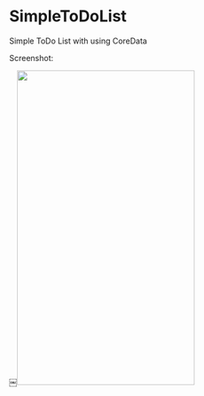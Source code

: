 # SimpleToDoList

Simple ToDo List with using CoreData

Screenshot:

￼<img src="https://cloud.githubusercontent.com/assets/13893190/20380138/412c0a06-acb1-11e6-82a9-55c828888d8c.PNG" height="568" width="320">

